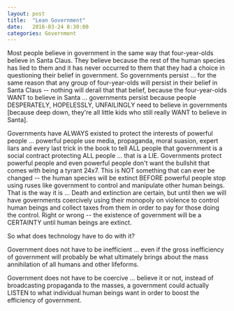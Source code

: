 ```yaml
---
layout: post
title:  "Lean Government"
date:   2016-03-24 8:30:00
categories: Government
---
```

Most people believe in government in the same way that four-year-olds believe in Santa Claus.  They believe because the rest of the human species has lied to them and it has never occurred to them that they had a choice in questioning their belief in government.  So governments persist ... for the same reason that any group of four-year-olds will persist in their belief in Santa Claus -- nothing will derail that that belief, because the four-year-olds WANT to believe in Santa ... governments persist because people DESPERATELY, HOPELESSLY, UNFAILINGLY need to believe in governments [because deep down, they're all little kids who still really WANT to believe in Santa].

Governments have ALWAYS existed to protect the interests of powerful people ... powerful people use media, propaganda, moral suasion, expert liars and every last trick in the book to tell ALL people that government is a social contract protecting ALL people ... that is a LIE.  Governments protect powerful people and even powerful people don't want the bullshit that comes with being a tyrant 24x7. This is NOT something that can ever be changed -- the human species will be extinct BEFORE powerful people stop using ruses like government to control and manipulate other human beings.  That is the way it is ... Death and extinction are certain, but until then we will have governments coercively using their monopoly on violence to control human beings and collect taxes from them in order to pay for those doing the control.  Right or wrong -- the existence of government will be a CERTAINTY until human beings are extinct.  

So what does technology have to do with it?  

Government does not have to be inefficient ... even if the gross inefficiency of government will probably be what ultimately brings about the mass annihilation of all humans and other lifeforms.

Government does not have to be coercive ... believe it or not, instead of broadcasting propaganda to the masses, a government could actually LISTEN to what individual human beings want in order to boost the efficiency of government.
